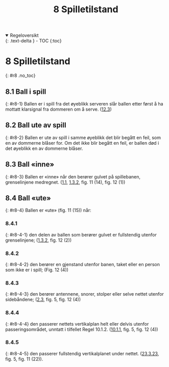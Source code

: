 ﻿---
title: 8 Spilletilstand
parent: Kapittel 4
nav_order: 8
---
<details open markdown="block">
  <summary>
    Regeloversikt
  </summary>
  {: .text-delta }
- TOC
{:toc}
</details>

# 8 Spilletilstand
{: #r8 .no_toc}

## 8.1 Ball i spill
{: #r8-1}
Ballen er i spill fra det øyeblikk serveren slår ballen etter først å ha mottatt klarsignal fra 
dommeren om å serve.
([12.3](../para12/#r12-3))

## 8.2 Ball ute av spill
{: #r8-2}
Ballen er ute av spill i samme øyeblikk det blir begått en feil, som en av dommerne 
blåser for. Om det ikke blir begått en feil, er ballen død i det øyeblikk en av dommerne 
blåser.

## 8.3 Ball «inne»
{: #r8-3}
Ballen er «inne» når den berører gulvet på spillebanen, grenselinjene medregnet. 
([1.1](../para1/#r1-1), [1.3.2](../para1/#r1-3-2), fig. 11 (14), fig. 12 (1))

## 8.4 Ball «ute»
{: #r8-4}
Ballen er «ute» (fig. 11 (15)) når:

### 8.4.1 
{: #r8-4-1}
den delen av ballen som berører gulvet er fullstendig utenfor grenselinjene; 
([1.3.2](../para1/#r1-3-2), fig. 12 (2))

### 8.4.2 
{: #r8-4-2}
den berører en gjenstand utenfor banen, taket eller en person som ikke er i spill; 
(Fig. 12 (4))

### 8.4.3
{: #r8-4-3}
den berører antennene, snorer, stolper eller selve nettet utenfor sidebåndene; 
([2.3](../para2/#r2-3), fig. 5, fig. 12 (4))

### 8.4.4
{: #r8-4-4}
den passerer nettets vertikalplan helt eller delvis utenfor passeringsområdet, unntatt i 
tilfellet Regel 10.1.2.
([10.1.1](../para10/#r10-1-1), fig. 5, fig. 12 (4))

### 8.4.5
{: #r8-4-5}
den passerer fullstendig vertikalplanet under nettet.
([23.3.23](../para23/#r23-3-23), fig. 5, fig. 11 (22)).
